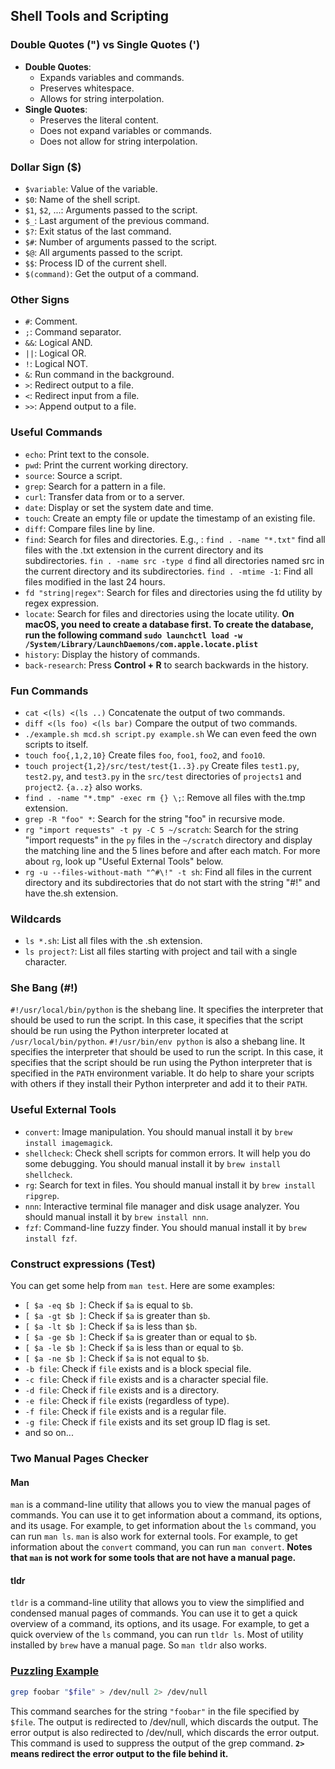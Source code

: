 ## Shell Tools and Scripting

### Double Quotes (") vs Single Quotes (')

+ **Double Quotes**:
  + Expands variables and commands.
  + Preserves whitespace.
  + Allows for string interpolation.
+ **Single Quotes**:
  + Preserves the literal content.
  + Does not expand variables or commands.
  + Does not allow for string interpolation.

### Dollar Sign ($)

+ `$variable`: Value of the variable.
+ `$0`: Name of the shell script.
+ `$1`, `$2`, ...: Arguments passed to the script.
+ `$_`: Last argument of the previous command.
+ `$?`: Exit status of the last command.
+ `$#`: Number of arguments passed to the script.
+ `$@`: All arguments passed to the script.
+ `$$`: Process ID of the current shell.
+ `$(command)`: Get the output of a command.

### Other Signs

+ `#`: Comment.
+ `;`: Command separator.
+ `&&`: Logical AND.
+ `||`: Logical OR.
+ `!`: Logical NOT.
+ `&`: Run command in the background.
+ `>`: Redirect output to a file.
+ `<`: Redirect input from a file.
+ `>>`: Append output to a file.

### Useful Commands

+ `echo`: Print text to the console.
+ `pwd`: Print the current working directory.
+ `source`: Source a script.
+ `grep`: Search for a pattern in a file.
+ `curl`: Transfer data from or to a server.
+ `date`: Display or set the system date and time.
+ `touch`: Create an empty file or update the timestamp of an existing file.
+ `diff`: Compare files line by line.
+ `find`: Search for files and directories. E.g., : `find . -name "*.txt"` find all files with the .txt extension in the current directory and its subdirectories. `fin . -name src -type d` find all directories named src in the current directory and its subdirectories. `find . -mtime -1`: Find all files modified in the last 24 hours.
+ `fd "string|regex"`: Search for files and directories using the fd utility by regex expression.
+ `locate`: Search for files and directories using the locate utility. **On macOS, you need to create a database first. To create the database, run the following command `sudo launchctl load -w /System/Library/LaunchDaemons/com.apple.locate.plist`**
+ `history`: Display the history of commands.
+ `back-research`: Press **Control + R** to search backwards in the history.

### Fun Commands

+ `cat <(ls) <(ls ..)` Concatenate the output of two commands.
+ `diff <(ls foo) <(ls bar)` Compare the output of two commands.
+ `./example.sh mcd.sh script.py example.sh` We can even feed the own scripts to itself.
+ `touch foo{,1,2,10}` Create files `foo`, `foo1`, `foo2`, and `foo10`.
+ `touch project{1,2}/src/test/test{1..3}.py` Create files `test1.py`, `test2.py`, and `test3.py` in the `src/test` directories of `projects1` and `project2`. `{a..z}` also works.
+ `find . -name "*.tmp" -exec rm {} \;`: Remove all files with the.tmp extension.
+ `grep -R "foo" *`: Search for the string "foo" in recursive mode.
+ `rg "import requests" -t py -C 5 ~/scratch`: Search for the string "import requests" in the `py` files in the `~/scratch` directory and display the matching line and the 5 lines before and after each match. For more about `rg`, look up "Useful External Tools" below.
+ `rg -u --files-without-math "^#\!" -t sh`: Find all files in the current directory and its subdirectories that do not start with the string "#!" and have the.sh extension.

### Wildcards

+ `ls *.sh`: List all files with the .sh extension.
+ `ls project?`: List all files starting with project and tail with a single character.

### She Bang (#!)

`#!/usr/local/bin/python` is the shebang line. It specifies the interpreter that should be used to run the script. In this case, it specifies that the script should be run using the Python interpreter located at `/usr/local/bin/python`.
`#!/usr/bin/env python` is also a shebang line. It specifies the interpreter that should be used to run the script. In this case, it specifies that the script should be run using the Python interpreter that is specified in the `PATH` environment variable. It do help to share your scripts with others if they install their Python interpreter and add it to their `PATH`.

### Useful External Tools

+ `convert`: Image manipulation. You should manual install it by `brew install imagemagick`.
+ `shellcheck`: Check shell scripts for common errors. It will help you do some debugging. You should manual install it by `brew install shellcheck`.
+ `rg`: Search for text in files. You should manual install it by `brew install ripgrep`.
+ `nnn`: Interactive terminal file manager and disk usage analyzer. You should manual install it by `brew install nnn`.
+ `fzf`: Command-line fuzzy finder. You should manual install it by `brew install fzf`.

### Construct expressions (Test)

You can get some help from `man test`. Here are some examples:

+ `[ $a -eq $b ]`: Check if `$a` is equal to `$b`.
+ `[ $a -gt $b ]`: Check if `$a` is greater than `$b`.
+ `[ $a -lt $b ]`: Check if `$a` is less than `$b`.
+ `[ $a -ge $b ]`: Check if `$a` is greater than or equal to `$b`.
+ `[ $a -le $b ]`: Check if `$a` is less than or equal to `$b`.
+ `[ $a -ne $b ]`: Check if `$a` is not equal to `$b`.
+ `-b file`: Check if `file` exists and is a block special file.
+ `-c file`: Check if `file` exists and is a character special file.
+ `-d file`: Check if `file` exists and is a directory.
+ `-e file`: Check if `file` exists (regardless of type).
+ `-f file`: Check if `file` exists and is a regular file.
+ `-g file`: Check if `file` exists and its set group ID flag is set.
+ and so on...

### Two Manual Pages Checker

#### Man

`man` is a command-line utility that allows you to view the manual pages of commands. You can use it to get information about a command, its options, and its usage. For example, to get information about the `ls` command, you can run `man ls`.
`man` is also work for external tools. For example, to get information about the `convert` command, you can run `man convert`. **Notes that `man` is not work for some tools that are not have a manual page.**

#### tldr

`tldr` is a command-line utility that allows you to view the simplified and condensed manual pages of commands. You can use it to get a quick overview of a command, its options, and its usage. For example, to get a quick overview of the `ls` command, you can run `tldr ls`.
Most of utility installed by `brew` have a manual page. So `man tldr` also works.

### <u>Puzzling Example</u>

```bash
grep foobar "$file" > /dev/null 2> /dev/null
```
This command searches for the string `"foobar"` in the file specified by `$file`. The output is redirected to /dev/null, which discards the output. The error output is also redirected to /dev/null, which discards the error output. This command is used to suppress the output of the grep command.
**`2>` means redirect the error output to the file behind it.**